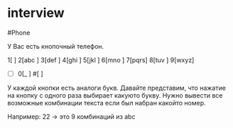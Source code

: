 # interview

#Phone

У Вас есть кнопочный телефон.

1[    ] 2[abc ] 3[def ]
4[ghi ] 5[jkl ] 6[mno ]
7[pqrs] 8[tuv ] 9[wxyz]
*[    ] 0[_   ] #[    ]

У каждой кнопки есть аналоги букв. Давайте представим, что нажатие на кнопку с одного раза выбирает какуюто букву.
Нужно вывести все возможные комбинации текста если был набран какойто номер. 

Например:
  22 -> это 9 комбинаций из abc
